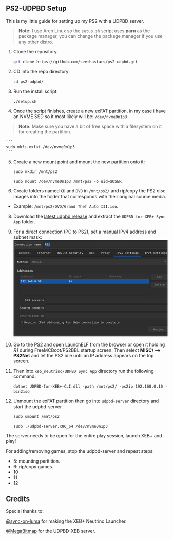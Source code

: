 <!-- Install Instructions -->
## PS2-UDPBD Setup

This is my little guide for setting up my PS2 with a UDPBD server.

> **Note:** I use Arch Linux so the `setup.sh` script uses **paru** as the package manager, you can change the package manager if you use any other distro.

1. Clone the repository:

    ```sh
    git clone https://github.com/seethastars/ps2-udpbd.git
    ```

2. CD into the repo directory:

    ```sh
    cd ps2-udpbd/
    ```
    
3. Run the install script:

    ```sh
    ./setup.sh
    ```

4. Once the script finishes, create a new exFAT partition, in my case i have an NVME SSD so it most likely will be: `/dev/nvme0n1p3.`

> **Note:** Make sure you have a bit of free space with a filesystem on it for creating the partition.

    ```
    sudo mkfs.exfat /dev/nvme0n1p3
    ```

5. Create a new mount point and mount the new partition onto it:

    ```
    sudo mkdir /mnt/ps2
    ```
    ```
    sudo mount /dev/nvme0n1p3 /mnt/ps2 -o uid=$USER
    ```
6. Create folders named `CD` and `DVD` in `/mnt/ps2/` and rip/copy the PS2 disc images into the folder that corresponds with their original source media. 

- Example: `/mnt/ps2/DVD/Grand Thef Auto III.iso`.

8. Download the [latest udpbd release](https://github.com/sync-on-luma/xebplus-neutrino-loader-plugin/releases/) and extract the `UDPBD-for-XEB+ Sync App` folder.

9. For a direct connection (PC to PS2), set a manual IPv4 address and subnet mask:
![ip-settings](.assets/ip-settings.png)

10. Go to the PS2 and open LaunchELF from the browser or open it holding *R1* during FreeMCBoot/PS2BBL startup screen.
Then select **MISC/ --> PS2Net** and let the PS2 idle until an IP address appears on the top screen.

11. Then into `xeb_neutrino/UDPBD Sync App` directory run the following command:

    ```
    dotnet UDPBD-for-XEB+-CLI.dll -path /mnt/ps2/ -ps2ip 192.168.0.10 -bin2iso
    ```

12. Unmount the exFAT partition then go into `udpbd-server` directory and start the udpbd-server.
    
    ```
    sudo umount /mnt/ps2
    ```
    ```
    sudo ./udpbd-server.x86_64 /dev/nvme0n1p3
    ```

The server needs to be open for the entire play session, launch XEB+ and play!

For adding/removing games, stop the udpbd-server and repeat steps: 

- 5: mounting paritition.
- 6: rip/copy games.
- 10
- 11
- 12

## Credits

Special thanks to:

[@sync-on-luma](https://github.com/sync-on-luma/xebplus-neutrino-loader-plugin) for making the XEB+ Neutrino Launcher.

[@MegaBitmap](https://github.com/MegaBitmap/UDPBD-for-XEBP) for the UDPBD-XEB server.
